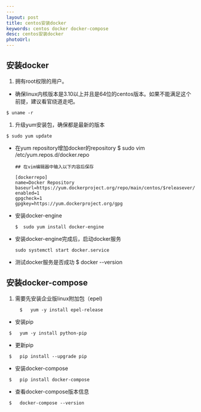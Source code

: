 ```yaml
---
---
layout: post
title: centos安装docker
keywords: centos docker docker-compose
desc: centos安装docker
photoUrl:
---
```


## 安装docker
1. 拥有root权限的用户。
* 确保linux内核版本是3.10以上并且是64位的centos版本。如果不能满足这个前提，建议看官绕道走吧。
```
$ uname -r
```

1. 升级yum安装包，确保都是最新的版本
```
$ sudo yum update
```
* 在yum repository增加docker的repository
      $  sudo vim /etc/yum.repos.d/docker.repo

      ## 在vim编辑器中输入以下内容后保存

      [dockerrepo]
      name=Docker Repository
      baseurl=https://yum.dockerproject.org/repo/main/centos/$releasever/
      enabled=1
      gpgcheck=1
      gpgkey=https://yum.dockerproject.org/gpg
* 安装docker-engine

      $  sudo yum install docker-engine
      
* 安装docker-engine完成后，启动docker服务
	
      sudo systemctl start docker.service
*  测试docker服务是否成功
	   $ docker --version

## 安装docker-compose

1. 需要先安装企业版linux附加包（epel)
 ```
      $   yum -y install epel-release
```
* 安装pip
```
 $   yum -y install python-pip
```
* 更新pip
```
 $   pip install --upgrade pip
```
* 安装docker-compose
```
 $   pip install docker-compose
```
* 查看docker-compose版本信息
```
 $   docker-compose --version
```